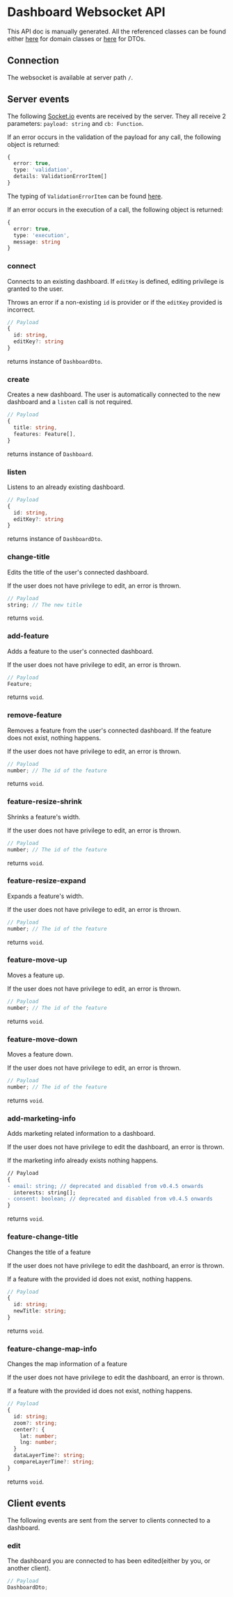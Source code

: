 # Dashboard Websocket API

This API doc is manually generated. All the referenced classes can be found either [here](https://github.com/eurodatacube/eodash-dashboard-api/tree/main/src/lib/domain) for domain classes or [here](https://github.com/eurodatacube/eodash-dashboard-api/tree/main/src/lib/dto) for DTOs.

## Connection

The websocket is available at server path `/`.

## Server events

The following [Socket.io](https://socket.io/) events are received by the server. They all receive 2 parameters: `payload: string` and `cb: Function`.

If an error occurs in the validation of the payload for any call, the following object is returned:

```ts
{
  error: true,
  type: 'validation',
  details: ValidationErrorItem[]
}
```

The typing of `ValidationErrorItem` can be found [here](https://github.com/sideway/joi/blob/b05042751fe3164e7fa1e3b763468ef22d1013d0/lib/index.d.ts#L636).

If an error occurs in the execution of a call, the following object is returned:

```ts
{
  error: true,
  type: 'execution',
  message: string
}
```

### connect

Connects to an existing dashboard. If `editKey` is defined, editing privilege is granted to the user.

Throws an error if a non-existing `id` is provider or if the `editKey` provided is incorrect.

```ts
// Payload
{
  id: string,
  editKey?: string
}
```

returns instance of `DashboardDto`.

### create

Creates a new dashboard. The user is automatically connected to the new dashboard and a `listen` call is not required.

```ts
// Payload
{
  title: string,
  features: Feature[],
}
```

returns instance of `Dashboard`.

### listen

Listens to an already existing dashboard.

```ts
// Payload
{
  id: string,
  editKey?: string
}
```

returns instance of `DashboardDto`.

### change-title

Edits the title of the user's connected dashboard.

If the user does not have privilege to edit, an error is thrown.

```ts
// Payload
string; // The new title
```

returns `void`.

### add-feature

Adds a feature to the user's connected dashboard.

If the user does not have privilege to edit, an error is thrown.

```ts
// Payload
Feature;
```

returns `void`.

### remove-feature

Removes a feature from the user's connected dashboard. If the feature does not exist, nothing happens.

If the user does not have privilege to edit, an error is thrown.

```ts
// Payload
number; // The id of the feature
```

returns `void`.

### feature-resize-shrink

Shrinks a feature's width.

If the user does not have privilege to edit, an error is thrown.

```ts
// Payload
number; // The id of the feature
```

returns `void`.

### feature-resize-expand

Expands a feature's width.

If the user does not have privilege to edit, an error is thrown.

```ts
// Payload
number; // The id of the feature
```

returns `void`.

### feature-move-up

Moves a feature up.

If the user does not have privilege to edit, an error is thrown.

```ts
// Payload
number; // The id of the feature
```

returns `void`.

### feature-move-down

Moves a feature down.

If the user does not have privilege to edit, an error is thrown.

```ts
// Payload
number; // The id of the feature
```

returns `void`.

### add-marketing-info

Adds marketing related information to a dashboard.

If the user does not have privilege to edit the dashboard, an error is thrown.

If the marketing info already exists nothing happens.

```diff
// Payload
{
- email: string; // deprecated and disabled from v0.4.5 onwards
  interests: string[];
- consent: boolean; // deprecated and disabled from v0.4.5 onwards
}
```

returns `void`.

### feature-change-title

Changes the title of a feature

If the user does not have privilege to edit the dashboard, an error is thrown.

If a feature with the provided id does not exist, nothing happens.

```ts
// Payload
{
  id: string;
  newTitle: string;
}
```

returns `void`.

### feature-change-map-info

Changes the map information of a feature

If the user does not have privilege to edit the dashboard, an error is thrown.

If a feature with the provided id does not exist, nothing happens.

```ts
// Payload
{
  id: string;
  zoom?: string;
  center?: {
    lat: number;
    lng: number;
  }
  dataLayerTime?: string;
  compareLayerTime?: string;
}
```

returns `void`.

## Client events

The following events are sent from the server to clients connected to a dashboard.

### edit

The dashboard you are connected to has been edited(either by you, or another client).

```ts
// Payload
DashboardDto;
```
